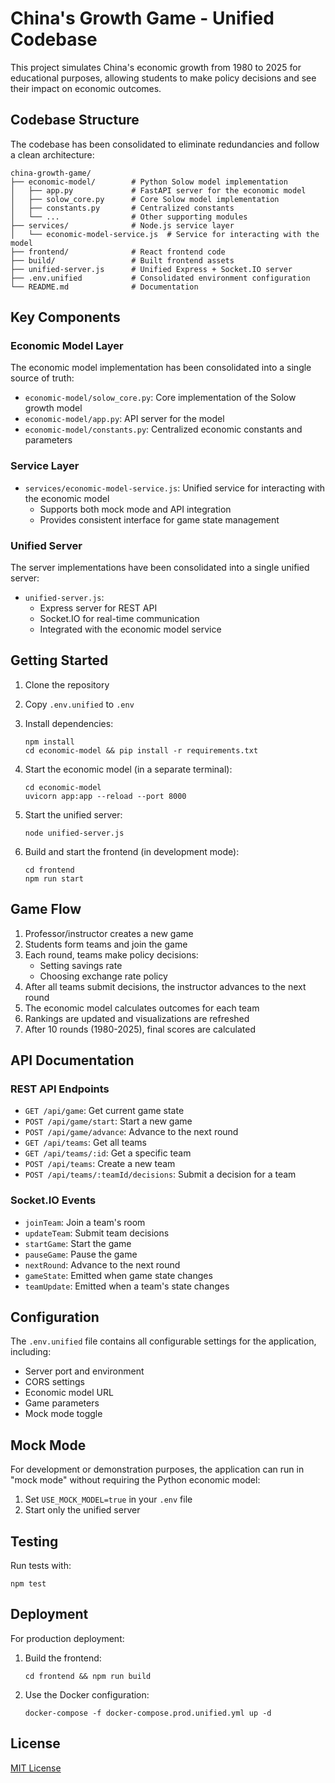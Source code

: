 # China's Growth Game - Unified Codebase

This project simulates China's economic growth from 1980 to 2025 for educational purposes, allowing students to make policy decisions and see their impact on economic outcomes.

## Codebase Structure

The codebase has been consolidated to eliminate redundancies and follow a clean architecture:

```
china-growth-game/
├── economic-model/        # Python Solow model implementation
│   ├── app.py             # FastAPI server for the economic model
│   ├── solow_core.py      # Core Solow model implementation
│   ├── constants.py       # Centralized constants
│   └── ...                # Other supporting modules
├── services/              # Node.js service layer
│   └── economic-model-service.js  # Service for interacting with the model
├── frontend/              # React frontend code
├── build/                 # Built frontend assets
├── unified-server.js      # Unified Express + Socket.IO server
├── .env.unified           # Consolidated environment configuration
└── README.md              # Documentation
```

## Key Components

### Economic Model Layer

The economic model implementation has been consolidated into a single source of truth:

- `economic-model/solow_core.py`: Core implementation of the Solow growth model
- `economic-model/app.py`: API server for the model
- `economic-model/constants.py`: Centralized economic constants and parameters

### Service Layer

- `services/economic-model-service.js`: Unified service for interacting with the economic model
  - Supports both mock mode and API integration
  - Provides consistent interface for game state management

### Unified Server

The server implementations have been consolidated into a single unified server:

- `unified-server.js`: 
  - Express server for REST API
  - Socket.IO for real-time communication
  - Integrated with the economic model service

## Getting Started

1. Clone the repository
2. Copy `.env.unified` to `.env`
3. Install dependencies:
   ```
   npm install
   cd economic-model && pip install -r requirements.txt
   ```

4. Start the economic model (in a separate terminal):
   ```
   cd economic-model
   uvicorn app:app --reload --port 8000
   ```

5. Start the unified server:
   ```
   node unified-server.js
   ```

6. Build and start the frontend (in development mode):
   ```
   cd frontend
   npm run start
   ```

## Game Flow

1. Professor/instructor creates a new game
2. Students form teams and join the game
3. Each round, teams make policy decisions:
   - Setting savings rate
   - Choosing exchange rate policy
4. After all teams submit decisions, the instructor advances to the next round
5. The economic model calculates outcomes for each team
6. Rankings are updated and visualizations are refreshed
7. After 10 rounds (1980-2025), final scores are calculated

## API Documentation

### REST API Endpoints

- `GET /api/game`: Get current game state
- `POST /api/game/start`: Start a new game
- `POST /api/game/advance`: Advance to the next round
- `GET /api/teams`: Get all teams
- `GET /api/teams/:id`: Get a specific team
- `POST /api/teams`: Create a new team
- `POST /api/teams/:teamId/decisions`: Submit a decision for a team

### Socket.IO Events

- `joinTeam`: Join a team's room
- `updateTeam`: Submit team decisions
- `startGame`: Start the game
- `pauseGame`: Pause the game
- `nextRound`: Advance to the next round
- `gameState`: Emitted when game state changes
- `teamUpdate`: Emitted when a team's state changes

## Configuration

The `.env.unified` file contains all configurable settings for the application, including:

- Server port and environment
- CORS settings
- Economic model URL
- Game parameters
- Mock mode toggle

## Mock Mode

For development or demonstration purposes, the application can run in "mock mode" without requiring the Python economic model:

1. Set `USE_MOCK_MODEL=true` in your `.env` file
2. Start only the unified server

## Testing

Run tests with:
```
npm test
```

## Deployment

For production deployment:

1. Build the frontend:
   ```
   cd frontend && npm run build
   ```

2. Use the Docker configuration:
   ```
   docker-compose -f docker-compose.prod.unified.yml up -d
   ```

## License

[MIT License](LICENSE) 